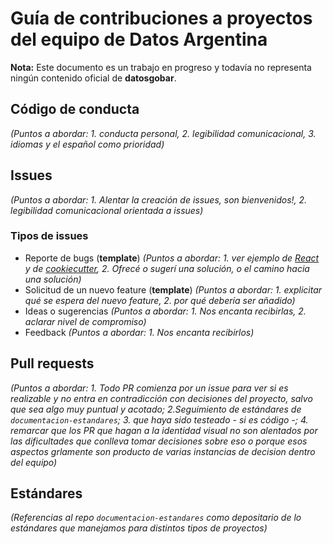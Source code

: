 # Guía de contribuciones a proyectos del equipo de Datos Argentina

**Nota:** Este documento es un trabajo en progreso y todavía no representa ningún contenido oficial de **datosgobar**.

## Código de conducta

*(Puntos a abordar: 1. conducta personal, 2. legibilidad comunicacional, 3. idiomas y el español como prioridad)*

## Issues

*(Puntos a abordar: 1. Alentar la creación de issues, son bienvenidos!, 2. legibilidad comunicacional orientada a issues)*

### Tipos de issues

* Reporte de bugs (**template**) *(Puntos a abordar: 1. ver ejemplo de [React](https://github.com/facebook/react-native/issues/new) y de [cookiecutter](https://github.com/audreyr/cookiecutter-pypackage/blob/master/.github/ISSUE_TEMPLATE.md), 2. Ofrecé o sugerí una solución, o el camino hacia una solución)*
* Solicitud de un nuevo feature (**template**) *(Puntos a abordar: 1. explicitar qué se espera del nuevo feature, 2. por qué debería ser añadido)*
* Ideas o sugerencias *(Puntos a abordar: 1. Nos encanta recibirlas, 2. aclarar nivel de compromiso)*
* Feedback *(Puntos a abordar: 1. Nos encanta recibirlos)*

## Pull requests

*(Puntos a abordar: 1. Todo PR comienza por un issue para ver si es realizable y no entra en contradicción con decisiones del proyecto, salvo que sea algo muy puntual y acotado; 2.Seguimiento de estándares de `documentacion-estandares`; 3. que haya sido testeado - si es código -; 4. remarcar que los PR que hagan a la identidad visual no son alentados por las dificultades que conlleva tomar decisiones sobre eso o porque esos aspectos grlamente son producto de varias instancias de decision dentro del equipo)*

## Estándares

*(Referencias al repo `documentacion-estandares` como depositario de lo estándares que manejamos para distintos tipos de proyectos)*


